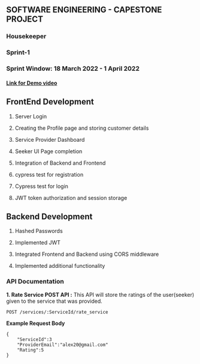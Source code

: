 ## SOFTWARE ENGINEERING - CAPESTONE PROJECT

<h3>Housekeeper</h3>

<h3>Sprint-1</h3>

<h3>Sprint Window: 18 March 2022 - 1 April 2022</h3>

#### [Link for Demo video](https://drive.google.com/file/d/1GKkM8iadspTaJr-3h-YUN5BQVMffEiOZ/view?usp=sharing)

<h2>FrontEnd Development</h2>

1. Server Login

2. Creating the Profile page and storing customer details

3. Service Provider Dashboard

4. Seeker UI Page completion

5. Integration of Backend and Frontend

6. cypress test for registration

7. Cypress test for login

8. JWT token authorization and session storage

<h2>Backend Development</h2> 

1. Hashed Passwords

2. Implemented JWT

3. Integrated Frontend and Backend using CORS middleware

4. Implemented additional functionality
### API Documentation

**1. Rate Service POST API :**
    This API will store the ratings of the user(seeker) given to the service that was provided.
```
POST /services/:ServiceId/rate_service
```
**Example Request Body**
```
{
    "ServiceId":3
    "ProviderEmail":"alex20@gmail.com"
    "Rating":5
}

